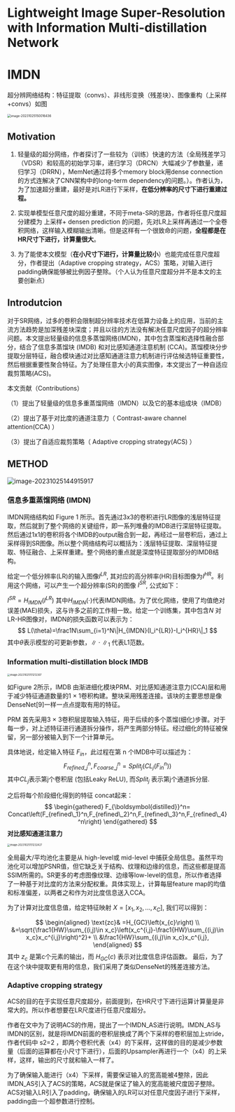 # Lightweight Image Super-Resolution with Information Multi-distillation Network

# IMDN

超分辨网络结构：特征提取（convs）、非线形变换（残差块）、图像重构（上采样+convs）如图

<img src="https://cdn.jsdelivr.net/gh/J-M-LIU/pic-bed@master//img/image-20231025150016436.png" alt="image-20231025150016436" style="zoom:50%;" />

## Motivation

1. 轻量级的超分网络，作者探讨了一些较为（训练）快速的方法（全局残差学习（VDSR）和较高的初始学习率，递归学习（DRCN）大幅减少了参数量，递归学习（DRRN），MemNet通过将多个memory block用dense connection的方式连解决了CNN架构中的long-term dependency的问题。）。作者认为，为了加速超分重建，最好是对LR进行下采样，**在低分辨率的尺寸下进行重建过程。**

2. 实现单模型任意尺度的超分重建，不同于meta-SR的思路，作者将任意尺度超分建模为 上采样+ densen prediction 的问题，先对LR上采样再通过一个全卷积网络，这样输入模糊输出清晰。但是这样有一个很致命的问题，**全程都是在HR尺寸下进行，计算量很大**。

3. 为了能使本文模型（**在小尺寸下进行，计算量比较小**）也能完成任意尺度超分，作者提出（Adaptive cropping strategy，ACS）策略，对输入进行padding确保能够被比例因子整除。（个人认为任意尺度超分并不是本文的主要创新点）

## Introdutcion

对于SR网络，过多的卷积会限制超分辨率技术在低算力设备上的应用，当前的主流方法趋势是加深残差块深度；并且以往的方法没有解决任意尺度因子的超分辨率问题。本文提出轻量级的信息多蒸馏网络(IMDN)，其中包含蒸馏和选择性融合部分，结合了信息多蒸馏块 (IMDB) 和对比感知通道注意机制 (CCA)。蒸馏模块分步提取分层特征，融合模块通过对比感知通道注意力机制进行评估候选特征重要性，然后根据重要性聚合特征。为了处理任意大小的真实图像，本文提出了一种自适应裁剪策略(ACS)。

本文贡献（Contributions）

（1）提出了轻量级的信息多重蒸馏网络（IMDN）以及它的基本组成块（IMDB）

（2）提出了基于对比度的通道注意力（ Contrast-aware channel attention(CCA) ）

（3）提出了自适应裁剪策略（ Adaptive cropping strategy(ACS) ）



## METHOD



![image-20231025144915917](https://cdn.jsdelivr.net/gh/J-M-LIU/pic-bed@master//img/image-20231025144915917.png)

### 信息多重蒸馏网络 (IMDN)

IMDN网络结构如 Figure 1 所示。首先通过3x3的卷积进行LR图像的浅层特征提取，然后就到了整个网络的关键组件，即一系列堆叠的IMDB进行深层特征提取。然后通过1x1的卷积将各个IMDB的output融合到一起，再经过一层卷积后，通过上采样得到SR图像。所以整个网络结构可以概括为：浅层特征提取、深层特征提取、特征融合、上采样重建。整个网络的重点就是深度特征提取部分的IMDB结构。

给定一个低分辨率(LR)的输入图像$I^{LR}$, 其对应的高分辨率(HR)目标图像为$I^{HR}$。利用这个网络，可以产生一个超分辨率(SR)的图像 $I^{SR}$, 公式如下：

$I^{SR}=H_{IMDN}(I^{LR})$  其中$H_{IMDN}(\cdot)$代表IMDN网络。为了优化网络，使用了均值绝对误差(MAE)损失，这与许多之前的工作相一致。给定一个训练集，其中包含$N$ 对LR-HR图像对，IMDN的损失函数可以表示为：
$$
L(\theta)=\frac1N\sum_{i=1}^N\|H_{IMDN}(I_i^{LR})-I_i^{HR}\|_1
$$
其中$\theta$表示模型的可更新参数，$\|\cdot\|_1$ 代表L1范数。



### Information multi-distillation block IMDB

<img src="https://cdn.jsdelivr.net/gh/J-M-LIU/pic-bed@master//img/image-20231025151212307.png" alt="image-20231025151212307" style="zoom:40%;" />

如Figure 2所示，IMDB 由渐进细化模块PRM、对比感知通道注意力(CCA)层和用于减少特征通道数量的1 × 1卷积构建。整块采用残差连接。该块的主要思想是像DenseNet[9]一样一点点提取有用的特征。

PRM 首先采用3 × 3卷积层提取输入特征，用于后续的多个蒸馏(细化)步骤。对于每一步，对上述特征进行通道拆分操作，将产生两部分特征。经过细化的特征被保留，另一部分被输入到下一个计算单元。

具体地说，给定输入特征 $F_{in}$，此过程在第 n 个IMDB中可以描述为：
$$
F_{refined\_j}^n,F_{coarse\_j}^n=Split_j(CL_j(F_{in}^n))
$$
其中$CL_j$表示第j个卷积层 (包括Leaky ReLU), 而$Split_j$ 表示第j个通道拆分层.

之后将每个阶段细化得到的特征 concat起来：
$$
\begin{gathered}
F_{\boldsymbol{distilled}}^n= 
Concat\left(F_{refined\_1}^n,F_{refined\_2}^n,F_{refined\_3}^n,F_{refined\_4}^n\right)
\end{gathered}
$$
**对比感知通道注意力**

<img src="https://cdn.jsdelivr.net/gh/J-M-LIU/pic-bed@master//img/image-20231025151232427.png" alt="image-20231025151232427" style="zoom:40%;" />

全局最大/平均池化主要是从 high-level或 mid-level 中捕获全局信息。虽然平均池化可以增加PSNR值，但它缺乏关于结构、纹理和边缘的信息，而这些都是提高SSIM所需的。SR更多的考虑图像纹理、边缘等low-level的信息，所以作者选择了一种基于对比度的方法来分配权重。具体实现上，计算每层feature map的均值和标准偏差，以两者之和作为对比度信息送入CCA。

为了计算对比度信息值，给定特征映射 $X=[x_1,x_2,...,x_C]$, 我们可以得到：

$$
\begin{aligned}
\text{zc}& =H_{GC}\left(x_{c}\right)  \\
&=\sqrt{\frac1{HW}\sum_{(i,j)\in x_c}\left(x_c^{i,j}-\frac1{HW}\sum_{(i,j)\in x_c}x_c^{i,j}\right)^2}+ \\
&\frac1{HW}\sum_{(i,j)\in x_c}x_c^{i,j},
\end{aligned}
$$
 其中 $z_c$ 是第c个元素的输出，而 $H_{GC}(c)$ 表示对比度信息评估函数。
 最后，为了在这个块中提取更有用的信息，我们采用了类似DenseNet的残差连接方法。



### Adaptive cropping strategy

ACS的目的在于实现任意尺度超分，前面提到，在HR尺寸下进行运算计算量是非常大的。所以作者想要在LR尺度进行任意尺度超分。

作者在文中为了说明ACS的作用，提出了一个IMDN_AS进行说明。IMDN_AS与IMDN的区别，就是将IMDN前面的卷积层换成了两个下采样的卷积层加上stride，作者代码中 s2=2 ，即两个卷积代表（x4）的下采样，这样做的目的是减少参数量（后面的运算都在小尺寸下进行），后面的Upsampler再进行一个（x4）的上采样，这样，输出的尺寸就和输入一样了。

为了确保输入能进行（x4）下采样，需要保证输入的宽高能被4整除，因此IMDN_AS引入了ACS的策略，ACS就是保证了输入的宽高能被尺度因子整除。ACS对输入LR引入了padding，确保输入的LR可以对任意尺度因子进行下采样，padding由一个超参数进行控制。
